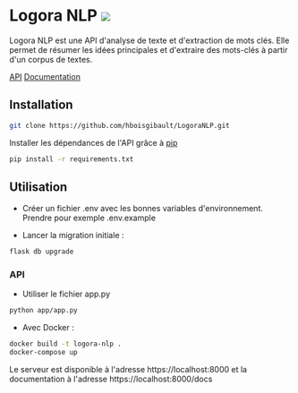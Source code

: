 # Logora NLP [![](https://img.shields.io/badge/python-3.4+-blue.svg)](https://www.python.org/downloads/)

Logora NLP est une API d'analyse de texte et d'extraction de mots clés. Elle permet de résumer les idées principales et d'extraire des mots-clés à partir d'un corpus de textes.

[API](https://nlp.logora.fr) [Documentation](https://nlp.logora.fr/docs)

## Installation
```bash
git clone https://github.com/hboisgibault/LogoraNLP.git
```

Installer les dépendances de l'API grâce à [pip](https://pip.pypa.io/en/stable/)
```bash
pip install -r requirements.txt
```

## Utilisation
- Créer un fichier .env avec les bonnes variables d'environnement. Prendre pour exemple .env.example

- Lancer la migration initiale : 
```bash
flask db upgrade
```

### API
- Utiliser le fichier app.py
```bash
python app/app.py
```
- Avec Docker :
```bash
docker build -t logora-nlp .
docker-compose up
```
Le serveur est disponible à l'adresse https://localhost:8000 et la documentation à l'adresse https://localhost:8000/docs
